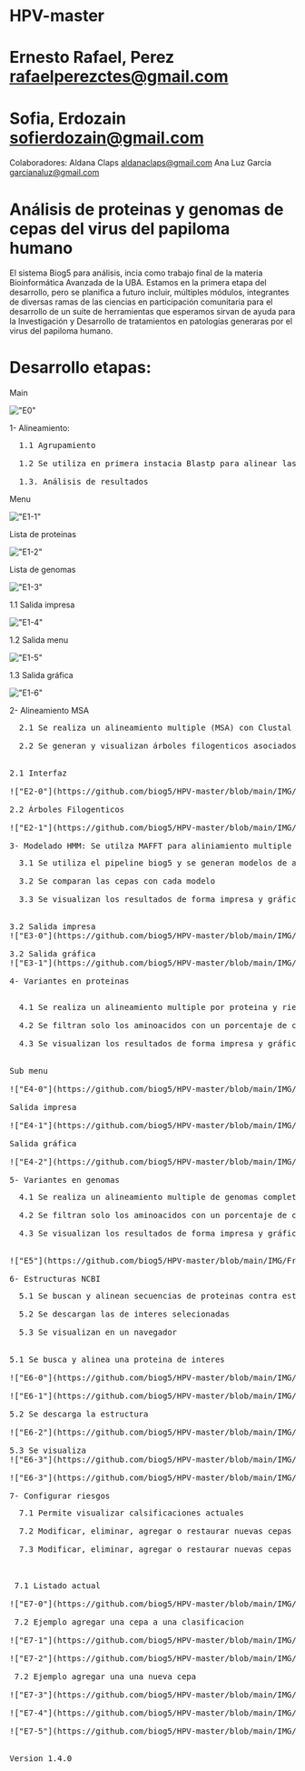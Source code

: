 # HPV-master

# Ernesto Rafael, Perez rafaelperezctes@gmail.com 
# Sofia, Erdozain sofierdozain@gmail.com

Colaboradores: Aldana Claps aldanaclaps@gmail.com Ana Luz Garcia garcianaluz@gmail.com
# Análisis de proteinas y genomas de cepas del virus del papiloma humano

El sistema Biog5 para análisis, incia como trabajo final de la materia Bioinformática Avanzada de la UBA. Estamos en la primera etapa del desarrollo, pero se planifica a futuro incluir, múltiples módulos, integrantes de diversas ramas de las ciencias en participación comunitaria para el desarrollo de un suite de herramientas que esperamos sirvan de ayuda para la Investigación y Desarrollo de tratamientos en patologías generaras por el virus del papiloma humano.

# Desarrollo etapas:

Main 

!["E0"](https://github.com/biog5/HPV-master/blob/main/IMG/FrontEnd/A-R0.png)

1- Alineamiento: 
<pre>
  1.1 Agrupamiento
  
  1.2 Se utiliza en primera instacia Blastp para alinear las proteinas de cepas de alto riesgo contra las demas cepas
  
  1.3. Análisis de resultados 
</pre>

Menu

!["E1-1"](https://github.com/biog5/HPV-master/blob/main/IMG/FrontEnd/A-R1-1.png)

Lista de proteinas 

!["E1-2"](https://github.com/biog5/HPV-master/blob/main/IMG/FrontEnd/A-R1-2.png)

Lista de genomas

!["E1-3"](https://github.com/biog5/HPV-master/blob/main/IMG/FrontEnd/A-R1-3.png)

1.1 Salida impresa

!["E1-4"](https://github.com/biog5/HPV-master/blob/main/IMG/FrontEnd/A-R1-4.png)

1.2 Salida menu

!["E1-5"](https://github.com/biog5/HPV-master/blob/main/IMG/FrontEnd/A-R1-5.png)

1.3 Salida gráfica

!["E1-6"](https://github.com/biog5/HPV-master/blob/main/IMG/FrontEnd/A-R1-6.png)

2- Alineamiento MSA
<pre>
  2.1 Se realiza un alineamiento multiple (MSA) con Clustal Omega de todas las proteinas aprupadas por riesgos 
  
  2.2 Se generan y visualizan árboles filogenticos asociados a cada proteina
</pr>

2.1 Interfaz 

!["E2-0"](https://github.com/biog5/HPV-master/blob/main/IMG/FrontEnd/A-R2-0.png)

2.2 Árboles Filogenticos

!["E2-1"](https://github.com/biog5/HPV-master/blob/main/IMG/FrontEnd/A-R2-1.png)

3- Modelado HMM: Se utilza MAFFT para aliniamiento multiple y HMMER para modelos HMM
<pre>
  3.1 Se utiliza el pipeline biog5 y se generan modelos de altos riesgo para poteinas E1, E2, E7, L1, L2
  
  3.2 Se comparan las cepas con cada modelo

  3.3 Se visualizan los resultados de forma impresa y gráfica
</pr>

3.2 Salida impresa
!["E3-0"](https://github.com/biog5/HPV-master/blob/main/IMG/FrontEnd/A-R3-0.png)

3.2 Salida gráfica
!["E3-1"](https://github.com/biog5/HPV-master/blob/main/IMG/FrontEnd/A-R3-1.png)

4- Variantes en proteinas

<pre>
  4.1 Se realiza un alineamiento multiple por proteina y riesgo
  
  4.2 Se filtran solo los aminoacidos con un porcentaje de conservación ingresado

  4.3 Se visualizan los resultados de forma impresa y gráfica
</pr>

Sub menu
 
!["E4-0"](https://github.com/biog5/HPV-master/blob/main/IMG/FrontEnd/A-R4-0.png)

Salida impresa

!["E4-1"](https://github.com/biog5/HPV-master/blob/main/IMG/FrontEnd/A-R4-1.png)

Salida gráfica

!["E4-2"](https://github.com/biog5/HPV-master/blob/main/IMG/FrontEnd/A-R4-2.png)

5- Variantes en genomas
<pre>
  4.1 Se realiza un alineamiento multiple de genomas completos dos o más
  
  4.2 Se filtran solo los aminoacidos con un porcentaje de conservación ingresado

  4.3 Se visualizan los resultados de forma impresa y gráfica
</pr>

!["E5"](https://github.com/biog5/HPV-master/blob/main/IMG/FrontEnd/A-R5.png)

6- Estructuras NCBI
<pre>
  5.1 Se buscan y alinean secuencias de proteinas contra estructuras del NCBI (pdb)
  
  5.2 Se descargan las de interes selecionadas

  5.3 Se visualizan en un navegador
</pr>

5.1 Se busca y alinea una proteina de interes

!["E6-0"](https://github.com/biog5/HPV-master/blob/main/IMG/FrontEnd/A-R6-0.png)

!["E6-1"](https://github.com/biog5/HPV-master/blob/main/IMG/FrontEnd/A-R6-1.png)

5.2 Se descarga la estructura

!["E6-2"](https://github.com/biog5/HPV-master/blob/main/IMG/FrontEnd/A-R6-2.png)

5.3 Se visualiza
!["E6-3"](https://github.com/biog5/HPV-master/blob/main/IMG/FrontEnd/A-R6-3.png)

!["E6-3"](https://github.com/biog5/HPV-master/blob/main/IMG/FrontEnd/A-R6-3.png)

7- Configurar riesgos
<pre>
  7.1 Permite visualizar calsificaciones actuales
  
  7.2 Modificar, eliminar, agregar o restaurar nuevas cepas a las Clasificaciones

  7.3 Modificar, eliminar, agregar o restaurar nuevas cepas a las Base de Datos 

</pr>

 7.1 Listado actual

!["E7-0"](https://github.com/biog5/HPV-master/blob/main/IMG/FrontEnd/A-R7-0.png)

 7.2 Ejemplo agregar una cepa a una clasificacion
 
!["E7-1"](https://github.com/biog5/HPV-master/blob/main/IMG/FrontEnd/A-R7-1.png)

!["E7-2"](https://github.com/biog5/HPV-master/blob/main/IMG/FrontEnd/A-R7-2.png)

 7.2 Ejemplo agregar una una nueva cepa
 
!["E7-3"](https://github.com/biog5/HPV-master/blob/main/IMG/FrontEnd/A-R7-3.png)

!["E7-4"](https://github.com/biog5/HPV-master/blob/main/IMG/FrontEnd/A-R7-4.png)

!["E7-5"](https://github.com/biog5/HPV-master/blob/main/IMG/FrontEnd/A-R7-5.png)


Version 1.4.0